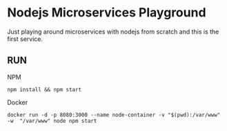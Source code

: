 # Nodejs Microservices Playground

Just playing around microservices with nodejs from scratch and this is the first service.

## RUN

NPM

`npm install && npm start`

Docker

`docker run -d -p 8080:3000 --name node-container -v "$(pwd):/var/www" -w  "/var/www" node npm start`